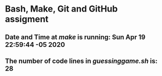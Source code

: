  # Bash, Make, Git and GitHub assigment
 ## Date and Time at *make* is running: Sun Apr 19 22:59:44 -05 2020
 ## The number of code lines in *guessinggame.sh* is: 28
